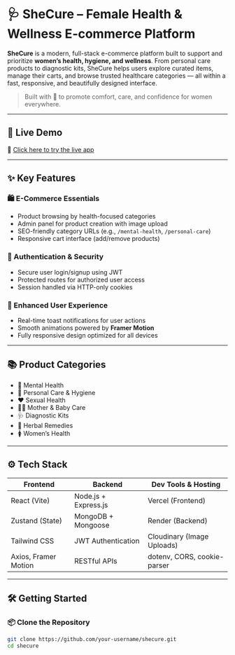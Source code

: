 # 🩺 SheCure – Female Health & Wellness E-commerce Platform

**SheCure** is a modern, full-stack e-commerce platform built to support and prioritize **women’s health, hygiene, and wellness**. From personal care products to diagnostic kits, SheCure helps users explore curated items, manage their carts, and browse trusted healthcare categories — all within a fast, responsive, and beautifully designed interface.

> Built with 💖 to promote comfort, care, and confidence for women everywhere.

---

## 🔗 Live Demo

🚀 [Click here to try the live app](https://shecure-mm4y.onrender.com)

---

## ✨ Key Features

### 🛍️ E-Commerce Essentials
- Product browsing by health-focused categories  
- Admin panel for product creation with image upload  
- SEO-friendly category URLs (e.g., `/mental-health`, `/personal-care`)  
- Responsive cart interface (add/remove products)

### 🔐 Authentication & Security
- Secure user login/signup using JWT  
- Protected routes for authorized user access  
- Session handled via HTTP-only cookies

### 💬 Enhanced User Experience
- Real-time toast notifications for user actions  
- Smooth animations powered by **Framer Motion**  
- Fully responsive design optimized for all devices

---

## 📚 Product Categories

- 🧠 Mental Health  
- 🧼 Personal Care & Hygiene  
- ❤️ Sexual Health  
- 👩‍🍼 Mother & Baby Care  
- 🩺 Diagnostic Kits  
- 🌿 Herbal Remedies  
- 🚺 Women’s Health

---

## ⚙️ Tech Stack

| Frontend            | Backend              | Dev Tools & Hosting           |
|---------------------|----------------------|-------------------------------|
| React (Vite)        | Node.js + Express.js | Vercel (Frontend)             |
| Zustand (State)     | MongoDB + Mongoose   | Render (Backend)              |
| Tailwind CSS        | JWT Authentication   | Cloudinary (Image Uploads)    |
| Axios, Framer Motion| RESTful APIs         | dotenv, CORS, cookie-parser   |

---

## 🛠️ Getting Started

### 📦 Clone the Repository

```bash
git clone https://github.com/your-username/shecure.git
cd shecure
